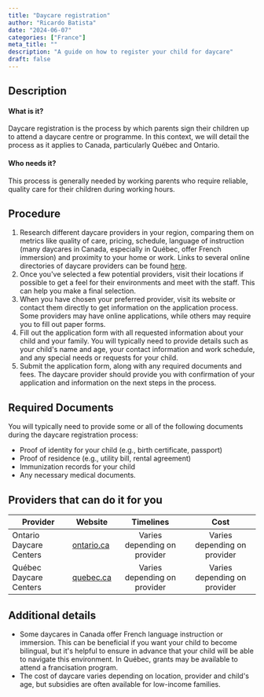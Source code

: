```yaml
---
title: "Daycare registration"
author: "Ricardo Batista"
date: "2024-06-07"
categories: ["France"]
meta_title: ""
description: "A guide on how to register your child for daycare"
draft: false
---
```


## Description
#### What is it?
Daycare registration is the process by which parents sign their children up to attend a daycare centre or programme. In this context, we will detail the process as it applies to Canada, particularly Québec and Ontario.

#### Who needs it?
This process is generally needed by working parents who require reliable, quality care for their children during working hours. 

## Procedure

1. Research different daycare providers in your region, comparing them on metrics like quality of care, pricing, schedule, language of instruction (many daycares in Canada, especially in Québec, offer French immersion) and proximity to your home or work. Links to several online directories of daycare providers can be found [here](https://www.ontario.ca/page/child-care-and-daycare).
2. Once you've selected a few potential providers, visit their locations if possible to get a feel for their environments and meet with the staff. This can help you make a final selection.
3. When you have chosen your preferred provider, visit its website or contact them directly to get information on the application process. Some providers may have online applications, while others may require you to fill out paper forms.
4. Fill out the application form with all requested information about your child and your family. You will typically need to provide details such as your child's name and age, your contact information and work schedule, and any special needs or requests for your child.
5. Submit the application form, along with any required documents and fees. The daycare provider should provide you with confirmation of your application and information on the next steps in the process.

## Required Documents
You will typically need to provide some or all of the following documents during the daycare registration process:

- Proof of identity for your child (e.g., birth certificate, passport)
- Proof of residence (e.g., utility bill, rental agreement)
- Immunization records for your child
- Any necessary medical documents.
 
## Providers that can do it for you

| Provider        |     Website     |     Timelines    |       Cost      |
| --------------- | --------------- |  :-------------: | :-------------: |
| Ontario Daycare Centers      |  [ontario.ca](https://www.ontario.ca/page/child-care-and-daycare)       |      Varies depending on provider      |        Varies depending on provider       |
| Québec Daycare Centers     |  [quebec.ca](https://www.quebec.ca/en/family-and-support-for-individuals/childcare/)       |      Varies depending on provider      |        Varies depending on provider |

## Additional details
- Some daycares in Canada offer French language instruction or immersion. This can be beneficial if you want your child to become bilingual, but it's helpful to ensure in advance that your child will be able to navigate this environment. In Québec, grants may be available to attend a francisation program.
- The cost of daycare varies depending on location, provider and child's age, but subsidies are often available for low-income families.